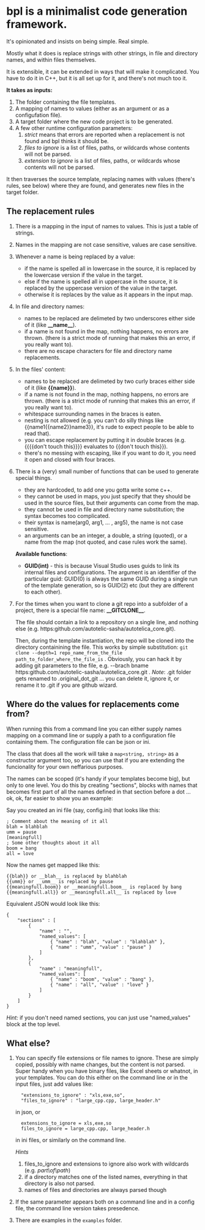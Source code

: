 # bpl is a minimalist code generation framework.

It's opinionated and insists on being simple. Real simple. 

Mostly what it does is replace strings with other strings, in file and directory names, and within files themselves. 

It is extensible, it can be extended in ways that will make it complicated. You have to do it in C++, but it is all set up for it, and there's not much too it.

**It takes as inputs:**

1. The folder containing the file templates.
2. A mapping of names to values (either as an argument or as a configufation file).
3. A target folder where the new code project is to be generated.
4. A few other runtime configuration parameters:
    1. *strict* means that errors are reported when a replacement is not found and bpl thinks it should be.
    2. *files to ignore* is a list of files, paths, or wildcards whose contents will not be parsed.
    3. *extension to ignore* is a list of files, paths, or wildcards whose contents will not be parsed.

It then traverses the source template, replacing names with values (there's rules, see below) where they are found, and generates new files in the target folder. 

## The replacement rules

1.  There is a mapping in the input of names to values. This is just a table of strings.
2.  Names in the mapping are not case sensitive, values are case sensitive.
3.  Whenever a name is being replaced by a value:
    - if the name is spelled all in lowercase in the source, it is replaced by the lowercase version if the value in the target.
    - else if the name is spelled all in uppercase in the source, it is replaced by the uppercase version of the value in the target.
    - otherwise it is replaces by the value as it appears in the input map.

4.  In file and directory names:
    - names to be replaced are delimeted by two underscores either side of it (like **\_\_name__**).
    - if a name is not found in the map, nothing happens, no errors are thrown. (there is a strict mode of running that makes this an error, if you really want to).
    - there are no escape characters for file and directory name replacements.

5.  In the files' content:
    - names to be replaced are delimeted by two curly braces either side of it (like **{{name}}**).
    - if a name is not found in the map, nothing happens, no errors are thrown. (there is a strict mode of running that makes this an error, if you really want to).
    - whitespace surrounding names in the braces is eaten.
    - nesting is not allowed (e.g. you can't do silly things like {{name1{{name2}}name3}}, it's rude to expect people to be able to read that).
    - you can escape replacement by putting it in double braces (e.g. {{{{don't touch this}}}} evaluates to {{don't touch this}}).
    - there's no messing with escaping, like if you want to do it, you need it open and closed with four braces.

6.  There is a (very) small number of functions that can be used to generate special things. 
    - they are hardcoded, to add one you gotta write some c++.
    - they cannot be used in maps, you just specify that they should be used in the source files, but their arguments can come from the map.
    - they cannot be used in file and directory name substitution; the syntax becomes too complicated.
    - their syntax is name(arg0, arg1, ... , arg5), the name is not case sensitive.
    - an arguments can be an integer, a double, a string (quoted), or a name from the map (not quoted, and case rules work the same).

    **Available functions**:
    - **GUID(int)** - this is because Visual Studio uses guids to link its internal files and configurations. 
    The argument is an identifier of the particular guid: GUID(0) is always the same GUID during a single run of the template generation, so is GUID(2) etc (but they are different to each other).

8.  For the times when you want to clone a git repo into a subfolder of a project, there is a special file name: **\_\_GITCLONE__**. 

    The file should contain a link to a repository on a single line, and nothing else (e.g. https:github.com/autotelic-sasha/autotelica_core.git).

    Then, during the template instantiation, the repo will be cloned into the directory containining the file. 
    This works by simple substitution: `git clone --depth=1 repo_name_from_the_file path_to_folder_where_the_file_is` .
    Obviously, you can hack it by adding git parameters to the file, e.g. --brach bname https:github.com/autotelic-sasha/autotelica_core.git .
    *Note*: .git folder gets renamed to .original_dot_git ... you can delete it, ignore it, or rename it to .git if you are github wizard.


## Where do the values for replacements come from?
     
When running this from a command line you can either supply names mapping on a command line or supply a path to a configuration file containing them. The configuration file can be json or ini.

The class that does all the work will take a `map<string, string>` as a constructor argument too, so you can use that if you are extending the funcionality for your own neffarious purposes.

The names can be scoped (it's handy if your templates become big), but only to one level. 
You do this by creating "sections", blocks with names that becomes first part of all the names defined in that section before a dot ... ok, ok, far easier to show you an example:
     
Say you created an ini file (say, config.ini) that looks like this:

    ; Comment about the meaning of it all
    blah = blahblah
    umm = pause
    [meaningfull]
    ; Some other thoughts about it all
    boom = bang
    all = love

Now the names get mapped like this:
         
    {{blah}} or __blah__ is replaced by blahblah
    {{umm}} or __umm__ is replaced by pause
    {{meaningfull.boom}} or __meaningfull.boom__ is replaced by bang
    {{meaningfull.all}} or __meaningfull.all__ is replaced by love

Equivalent JSON would look like this:

    {
        "sections" : [
            {
                "name" : "", 
                "named_values": [
                    { "name" : "blah", "value" : "blahblah" },
                    { "name" : "umm", "value" : "pause" }
                ]
            },
            {
                "name" : "meaningfull", 
                "named_values": [
                    { "name" : "boom", "value" : "bang" },
                    { "name" : "all", "value" : "love" }
                ]
            }
        ]
    }

*Hint:* if you don't need named sections, you can just use "named_values" block at the top level.

     		

## What else?

1. You can specify file extensions or file names to ignore.
   These are simply copied, possibly with name changes, but the content is not parsed. 
   Super handy when you have binary files, like Excel sheets or whatnot, in your templates.
   You can do this either on the command line or in the input files, just add values like:

         "extensions_to_ignore" : "xls,exe,so",
         "files_to_ignore" : "large_cpp.cpp, large_header.h"

   in json, or

         extensions_to_ignore = xls,exe,so
         files_to_ignore = large_cpp.cpp, large_header.h

   in ini files, or similarly on the command line.

    *Hints*
    1. files_to_ignore and extensions to ignore also work with wildcards (e.g. *part\of\path*)
    2. if a directory matches one of the listed names, everything in that directory is also not parsed. 
    3. names of files and directories are always parsed though

 3. If the same parameter appears both on a command line and in a config file, the command line version takes presedence.    

 4. There are examples in the `examples` folder.

